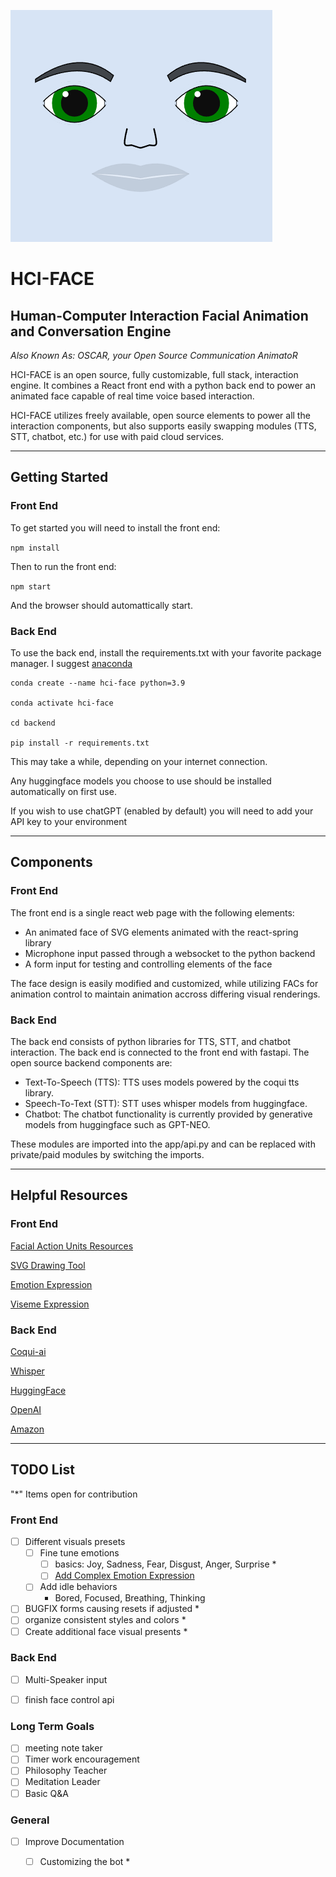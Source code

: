 

![Visual of Face](frontend/public/face.png?raw=true "HCI-FACE")

# HCI-FACE
## Human-Computer Interaction Facial Animation and Conversation Engine

_Also Known As: OSCAR, your Open Source Communication AnimatoR_

HCI-FACE is an open source, fully customizable, full stack, interaction engine. It combines a React front end with a python back end to power an animated face capable of real time voice based interaction.

HCI-FACE utilizes freely available, open source elements to power all the interaction components, but also supports easily swapping modules (TTS, STT, chatbot, etc.) for use with paid cloud services.

---
## Getting Started

### Front End

To get started you will need to install the front end:

```npm install```

Then to run the front end:

```npm start```

And the browser should automattically start.

### Back End

To use the back end, install the requirements.txt with your favorite package manager. I suggest [anaconda](https://www.anaconda.com/)  

```
conda create --name hci-face python=3.9

conda activate hci-face

cd backend

pip install -r requirements.txt
```

This may take a while, depending on your internet connection.  

Any huggingface models you choose to use should be installed automatically on first use.

If you wish to use chatGPT (enabled by default) you will need to add your API key to your environment


---
## Components

### Front End

The front end is a single react web page with the following elements:

- An animated face of SVG elements animated with the react-spring library  
- Microphone input passed through a websocket to the python backend  
- A form input for testing and controlling elements of the face  

The face design is easily modified and customized, while utilizing FACs for animation control to maintain animation accross differing visual renderings.

### Back End

The back end consists of python libraries for TTS, STT, and chatbot interaction. The back end is connected to the front end with fastapi. The open source backend components are:

- Text-To-Speech (TTS): TTS uses models powered by the coqui tts library.  
- Speech-To-Text (STT): STT uses whisper models from huggingface.
- Chatbot: The chatbot functionality is currently provided by generative models from huggingface such as GPT-NEO.

These modules are imported into the app/api.py and can be replaced with private/paid modules by switching the imports.

---
## Helpful Resources

### Front End

[Facial Action Units Resources](https://imotions.com/blog/learning/research-fundamentals/facial-action-coding-system/)  

[SVG Drawing Tool](https://svg-path-visualizer.netlify.app/#M%20-28%20-14%20A%208%208%200%201%200%20-8%20-14%20A%208%200%200%201%201%20-28%20-14)

[Emotion Expression](http://www.erasmatazz.com/library/design-diaries/design-diary-siboot/september-2014/moods-and-facial-expression.html)

[Viseme Expression](https://melindaozel.com/viseme-cheat-sheet/)

### Back End

[Coqui-ai](https://github.com/coqui-ai/TTS)

[Whisper](https://huggingface.co/openai/whisper-large)

[HuggingFace](https://huggingface.co/)

[OpenAI](https://openai.com/)

[Amazon](https://aws.amazon.com/)


---
## TODO List

"*" Items open for contribution


### Front End 

- [ ] Different visuals presets  
    - [ ] Fine tune emotions   
        - [ ] basics: Joy, Sadness, Fear, Disgust, Anger, Surprise  *
        - [ ] [Add Complex Emotion Expression](http://www.erasmatazz.com/library/design-diaries/design-diary-siboot/september-2014/moods-and-facial-expression.html)
    - [ ] Add idle behaviors  
        - Bored, Focused, Breathing, Thinking
- [ ] BUGFIX forms causing resets if adjusted *
- [ ] organize consistent styles and colors *
- [ ] Create additional face visual presents *

### Back End

- [ ] Multi-Speaker input 
- [ ] finish face control api  


### Long Term Goals
- [ ] meeting note taker  
- [ ] Timer work encouragement  
- [ ] Philosophy Teacher
- [ ] Meditation Leader
- [ ] Basic Q&A

### General
- [ ] Improve Documentation
    - [ ] Customizing the bot * 


